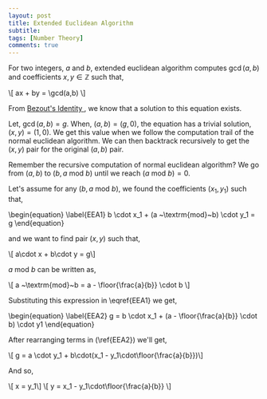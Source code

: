```yaml
---
layout: post
title: Extended Euclidean Algorithm
subtitle: 
tags: [Number Theory]
comments: true
---
```


For two integers, $a$ and $b$, extended euclidean algorithm computes $\gcd(a,b)$ and coefficients $x,y \in \mathbb{Z}$ such that,

\\[ ax + by = \gcd(a,b) \\]

From <a href = "/2020-05-19-bezouts-identity"> Bezout's Identity </a>, we know that a solution to this equation exists.

Let, $\gcd(a,b) = g$. When, $(a,b) = (g,0)$, the equation has a trivial solution, $(x,y) = (1,0)$. We get this value when we follow the computation trail of the normal euclidean algorithm. We can then backtrack recursively to get the $(x,y)$ pair for the original $(a,b)$ pair.

Remember the recursive computation of normal euclidean algorithm? We go from $(a,b)$ to $(b, a ~\textrm{mod}~b)$ until we reach $(a ~\textrm{mod}~ b) = 0$.

Let's assume for any $(b, a ~\textrm{mod}~b)$, we found the coefficients $(x_1, y_1)$ such that,

\begin{equation}
    \label{EEA1}
    b \cdot x_1 +  (a ~\textrm{mod}~b) \cdot y_1 = g
\end{equation}

and we want to find pair $(x,y)$ such that,

\\[ a\cdot x + b\cdot y = g\\]

$a ~\textrm{mod}~b$ can be written as, 

\\[ a ~\textrm{mod}~b = a - \floor{\frac{a}{b}} \cdot b \\]

Substituting this expression in \eqref{EEA1} we get,

\begin{equation}
    \label{EEA2}
    g = b \cdot x_1 + (a - \floor{\frac{a}{b}} \cdot b) \cdot y1
\end{equation}

After rearranging terms in (\ref{EEA2}) we'll get,

\\[ g = a \cdot y_1 + b\cdot(x_1 - y_1\cdot\floor{\frac{a}{b}})\\]

And so,

\\[ x = y_1\\]
\\[ y = x_1 - y_1\cdot\floor{\frac{a}{b}} \\]
